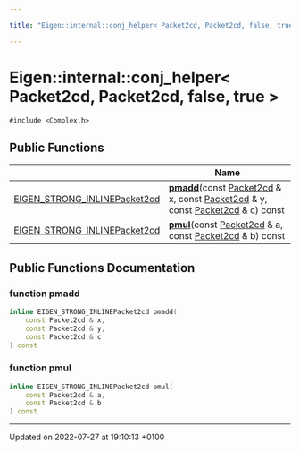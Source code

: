 ```yaml
---

title: "Eigen::internal::conj_helper< Packet2cd, Packet2cd, false, true >"

---
```


# Eigen::internal::conj_helper< Packet2cd, Packet2cd, false, true >






`#include <Complex.h>`

## Public Functions

|                | Name           |
| -------------- | -------------- |
| <a href="http://example.org/files/macros_8h/#define-eigen-strong-inline">EIGEN_STRONG_INLINE</a><a href="http://example.org/classes/structeigen_1_1internal_1_1packet2cd/">Packet2cd</a> | **[pmadd](http://example.org/classes/structeigen_1_1internal_1_1conj__helper_3_01packet2cd_00_01packet2cd_00_01false_00_01true_01_4/#function-pmadd)**(const <a href="http://example.org/classes/structeigen_1_1internal_1_1packet2cd/">Packet2cd</a> & x, const <a href="http://example.org/classes/structeigen_1_1internal_1_1packet2cd/">Packet2cd</a> & y, const <a href="http://example.org/classes/structeigen_1_1internal_1_1packet2cd/">Packet2cd</a> & c) const |
| <a href="http://example.org/files/macros_8h/#define-eigen-strong-inline">EIGEN_STRONG_INLINE</a><a href="http://example.org/classes/structeigen_1_1internal_1_1packet2cd/">Packet2cd</a> | **[pmul](http://example.org/classes/structeigen_1_1internal_1_1conj__helper_3_01packet2cd_00_01packet2cd_00_01false_00_01true_01_4/#function-pmul)**(const <a href="http://example.org/classes/structeigen_1_1internal_1_1packet2cd/">Packet2cd</a> & a, const <a href="http://example.org/classes/structeigen_1_1internal_1_1packet2cd/">Packet2cd</a> & b) const |

## Public Functions Documentation

### function pmadd

```cpp
inline EIGEN_STRONG_INLINEPacket2cd pmadd(
    const Packet2cd & x,
    const Packet2cd & y,
    const Packet2cd & c
) const
```


### function pmul

```cpp
inline EIGEN_STRONG_INLINEPacket2cd pmul(
    const Packet2cd & a,
    const Packet2cd & b
) const
```


-------------------------------

Updated on 2022-07-27 at 19:10:13 +0100